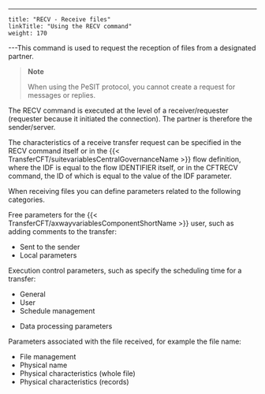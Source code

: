 ---
    title: "RECV - Receive files"
    linkTitle: "Using the RECV command"
    weight: 170
---This command is used to request the reception of files from a designated partner.

> **Note**
>
> When using the PeSIT protocol, you cannot create a request for messages or replies.

The RECV command is executed at the level of a receiver/requester (requester because it initiated the connection). The partner is therefore the sender/server.

The characteristics of a receive transfer request can be specified in the RECV command itself or in the {{< TransferCFT/suitevariablesCentralGovernanceName  >}} flow definition, where the IDF is equal to the flow IDENTIFIER itself, or in the CFTRECV command, the ID of which is equal to the value of the IDF parameter.

When receiving files you can define parameters related to the following categories.

Free parameters
for the {{< TransferCFT/axwayvariablesComponentShortName  >}} user, such as adding comments to the transfer:

- Sent to the
    sender
- Local parameters

Execution control
parameters, such as specify the scheduling time for a transfer:

- General
- User
- Schedule management

<!-- -->

- Data processing
    parameters

Parameters associated
with the file received, for example the file name:

- File management
- Physical name
- Physical characteristics
    (whole file)
- Physical characteristics
    (records)
